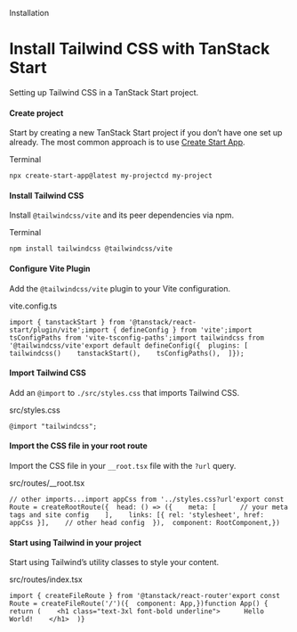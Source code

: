 Installation

# Install Tailwind CSS with TanStack Start

Setting up Tailwind CSS in a TanStack Start project.

#### Create project

Start by creating a new TanStack Start project if you don’t have one set up already. The most common approach is to use [Create Start App](https://tanstack.com/start/latest/docs/framework/react/overview).

Terminal

```
npx create-start-app@latest my-projectcd my-project
```

#### Install Tailwind CSS

Install `@tailwindcss/vite` and its peer dependencies via npm.

Terminal

```
npm install tailwindcss @tailwindcss/vite
```

#### Configure Vite Plugin

Add the `@tailwindcss/vite` plugin to your Vite configuration.

vite.config.ts

```
import { tanstackStart } from '@tanstack/react-start/plugin/vite';import { defineConfig } from 'vite';import tsConfigPaths from 'vite-tsconfig-paths';import tailwindcss from '@tailwindcss/vite'export default defineConfig({  plugins: [    tailwindcss()    tanstackStart(),    tsConfigPaths(),  ]});
```

#### Import Tailwind CSS

Add an `@import` to `./src/styles.css` that imports Tailwind CSS.

src/styles.css

```
@import "tailwindcss";
```

#### Import the CSS file in your root route

Import the CSS file in your `__root.tsx` file with the `?url` query.

src/routes/\_\_root.tsx

```
// other imports...import appCss from '../styles.css?url'export const Route = createRootRoute({  head: () => ({    meta: [      // your meta tags and site config    ],    links: [{ rel: 'stylesheet', href: appCss }],    // other head config  }),  component: RootComponent,})
```

#### Start using Tailwind in your project

Start using Tailwind’s utility classes to style your content.

src/routes/index.tsx

```
import { createFileRoute } from '@tanstack/react-router'export const Route = createFileRoute('/')({  component: App,})function App() {  return (    <h1 class="text-3xl font-bold underline">      Hello World!    </h1>  )}
```

